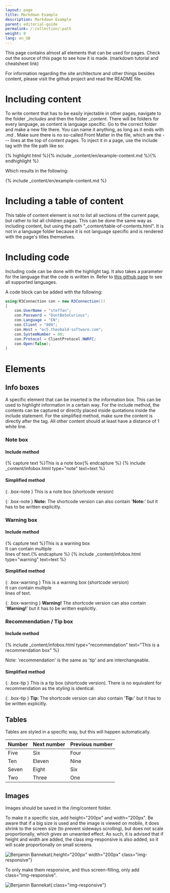 ```yaml
---
layout: page
title: Markdown Example
description: Markdown Example
parent: editorial-guide
permalink: /:collection/:path
weight: 0
lang: en_GB
---
```


This page contains almost all elements that can be used for pages.
Check out the source of this page to see how it is made.
(markdown tutorial and cheatsheet link)

For information regarding the site architecture and other things besides content, please visit the github project and read the README file.

# Including content
To write content that has to be easily injectable in other pages, navigate to the folder __includes_ and then the folder __content_.
There will be folders for every language, as content is language specific. Go to the correct folder and make a new file there.
You can name it anything, as long as it ends with _.md_ . Make sure there is no so-called Front Matter in the file, which are the --- lines at the top of content pages.
To inject it in a page, use the include tag with the file path like so:

{% highlight html %}{% include _content/en/example-content.md %}{% endhighlight %}

Which results in the following:

{% include _content/en/example-content.md %}

# Including a table of content

This table of content element is not to list all sections of the current page, but rather to list all children pages.
This can be done the same way as including content, but using the path "_content/table-of-contents.html". 
It is not in a language folder because it is not language specific and is rendered with the page's titles themselves.

# Including code
Including code can be done with the highlight tag. It also takes a parameter for the language that the code is written in.
Refer to [this github page](https://github.com/jneen/rouge/wiki/List-of-supported-languages-and-lexers) to see all supported languages.

A code block can be added with the following:

``` c#
using(R3Connection con = new R3Connection())
{
    con.UserName = "steffan";
    con.Password = "DontBeSoCurious";
    con.Language = "EN";
    con.Client = "800";
    con.Host = "ec5.theobald-software.com";
    con.SystemNumber = 00;
    con.Protocol = ClientProtocol.NWRFC;
    con.Open(false);
}
```

# Elements
## Info boxes
A specific element that can be inserted is the information box. This can be used to highlight information in a certain way.
For the include method, the contents can be captured or directly placed inside quotations inside the include statement.
For the simplified method, make sure the content is directly after the tag. All other content should at least have a distance of 1 white line.

### Note box

#### Include method

{% capture text %}This is a note box{% endcapture %}
{% include _content/infobox.html type="note" text=text %}

#### Simplified method

{: .box-note }
This is a note box (shortcode version)

{: .box-note }
**Note:** The shortcode version can also contain '**Note:**' but it has to be written explicitly.

### Warning box

#### Include method

{% capture text %}This is a warning box<br>It can contain multiple<br>lines of text.{% endcapture %}
{% include _content/infobox.html type="warning" text=text %}

#### Simplified method

{: .box-warning }
This is a warning box (shortcode version)<br>It can contain multiple<br>lines of text.

{: .box-warning }
**Warning!** The shortcode version can also contain '**Warning!**' but it has to be written explicitly.

### Recommendation / Tip box

#### Include method

{% include _content/infobox.html type="recommendation" text="This is a recommendation box" %}

Note: 'recommendation' is the same as 'tip' and are interchangeable.

#### Simplified method

{: .box-tip }
This is a tip box (shortcode version). There is no equivalent for recommendation as the styling is identical.

{: .box-tip }
**Tip:** The shortcode version can also contain '**Tip:**' but it has to be written explicitly.

## Tables
Tables are styled in a specific way, but this will happen automatically.

| Number | Next number | Previous number |
| :------ |:--- | :--- |
| Five | Six | Four |
| Ten | Eleven | Nine |
| Seven | Eight | Six |
| Two | Three | One |  
  
## Images  
Images should be saved in the /img/content folder.

To make it a specific size, add height="200px" and width="200px". Be aware that if a big size is used and the image is viewed on mobile,
it does shrink to the screen size (to prevent sideways scrolling), but does not scale proportionally, which gives an unwanted effect.
As such, it is advised that if height and width are added, the class img-responsive is also added, so it will scale proportionally on small screens.
  
![Benjamin Bannekat](https://octodex.github.com/images/bannekat.png){:height="200px" width="200px" class="img-responsive"}

To only make them responsive, and thus screen-filling, only add class="img-responsive".

![Benjamin Bannekat](https://octodex.github.com/images/bannekat.png){:class="img-responsive"}
